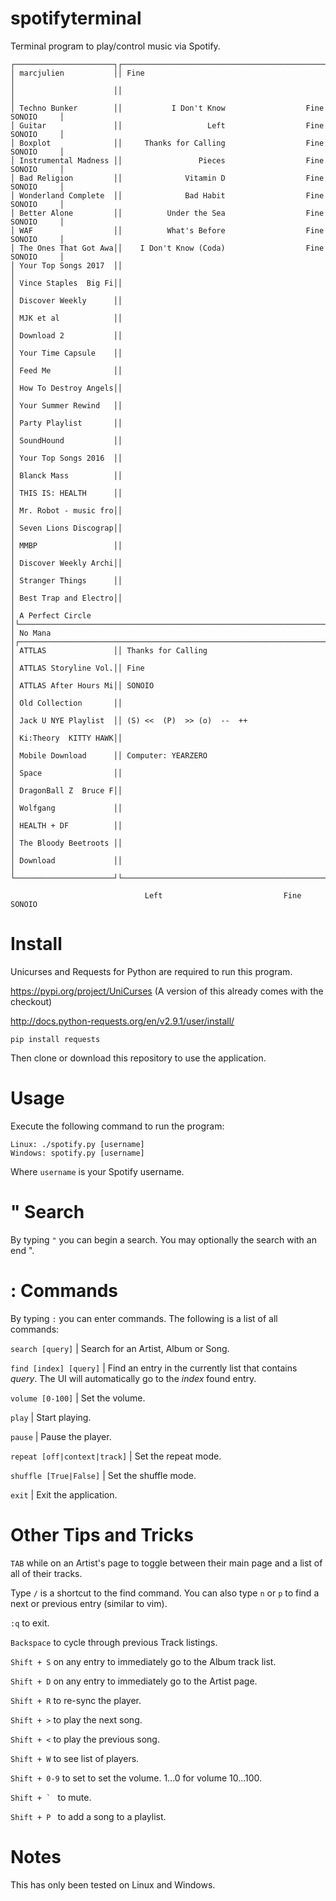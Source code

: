 # spotifyterminal
Terminal program to play/control music via Spotify.

```
┌──────────────────────┐┌────────────────────────────────────────────────────────────────────────┐
│ marcjulien           ││ Fine                                                                   │
│                      ││                                                                        │
│ Techno Bunker        ││           I Don't Know                  Fine                SONOIO     │
│ Guitar               ││                   Left                  Fine                SONOIO     │
│ Boxplot              ││     Thanks for Calling                  Fine                SONOIO     │
│ Instrumental Madness ││                 Pieces                  Fine                SONOIO     │
│ Bad Religion         ││              Vitamin D                  Fine                SONOIO     │
│ Wonderland Complete  ││              Bad Habit                  Fine                SONOIO     │
│ Better Alone         ││          Under the Sea                  Fine                SONOIO     │
│ WAF                  ││          What's Before                  Fine                SONOIO     │
│ The Ones That Got Awa││    I Don't Know (Coda)                  Fine                SONOIO     │
│ Your Top Songs 2017  ││                                                                        │
│ Vince Staples  Big Fi││                                                                        │
│ Discover Weekly      ││                                                                        │
│ MJK et al            ││                                                                        │
│ Download 2           ││                                                                        │
│ Your Time Capsule    ││                                                                        │
│ Feed Me              ││                                                                        │
│ How To Destroy Angels││                                                                        │
│ Your Summer Rewind   ││                                                                        │
│ Party Playlist       ││                                                                        │
│ SoundHound           ││                                                                        │
│ Your Top Songs 2016  ││                                                                        │
│ Blanck Mass          ││                                                                        │
│ THIS IS: HEALTH      ││                                                                        │
│ Mr. Robot - music fro││                                                                        │
│ Seven Lions Discograp││                                                                        │
│ MMBP                 ││                                                                        │
│ Discover Weekly Archi││                                                                        │
│ Stranger Things      ││                                                                        │
│ Best Trap and Electro││                                                                        │
│ A Perfect Circle     │└────────────────────────────────────────────────────────────────────────┘
│ No Mana              │┌────────────────────────────────────────────────────────────────────────┐
│ ATTLAS               ││ Thanks for Calling                                                     │
│ ATTLAS Storyline Vol.││ Fine                                                                   │
│ ATTLAS After Hours Mi││ SONOIO                                                                 │
│ Old Collection       ││                                                                        │
│ Jack U NYE Playlist  ││ (S) <<  (P)  >> (o)  --  ++                                            │
│ Ki:Theory  KITTY HAWK││                                                                        │
│ Mobile Download      ││ Computer: YEARZERO                                                     │
│ Space                ││                                                                        │
│ DragonBall Z  Bruce F││                                                                        │
│ Wolfgang             ││                                                                        │
│ HEALTH + DF          ││                                                                        │
│ The Bloody Beetroots ││                                                                        │
│ Download             ││                                                                        │
└──────────────────────┘└────────────────────────────────────────────────────────────────────────┘

                              Left                           Fine                         SONOIO
```
# Install
Unicurses and Requests for Python are required to run this program.

https://pypi.org/project/UniCurses
(A version of this already comes with the checkout)

http://docs.python-requests.org/en/v2.9.1/user/install/
```
pip install requests
```

Then clone or download this repository to use the application.

# Usage
Execute the following command to run the program:
```
Linux: ./spotify.py [username]
Windows: spotify.py [username]
```
Where ```username``` is your Spotify username.

# " Search
By typing ```"``` you can begin a search. You may optionally the search with an end ".

# : Commands
By typing ```:``` you can enter commands. The following is a list of all commands:

```search [query]``` | Search for an Artist, Album or Song.

```find [index] [query]``` | Find an entry in the currently list that contains *query*. The UI will automatically go to the *index* found entry.

```volume [0-100]``` | Set the volume.

```play``` | Start playing.

```pause``` | Pause the player.

```repeat [off|context|track]``` | Set the repeat mode.

```shuffle [True|False]``` | Set the shuffle mode.

```exit``` | Exit the application.

# Other Tips and Tricks
```TAB``` while on an Artist's page to toggle between their main page and a list of all of their tracks.

Type ```/``` is a shortcut to the find command. You can also type ```n``` or ```p``` to find a next or previous entry (similar to vim).

```:q``` to exit.

```Backspace``` to cycle through previous Track listings.

```Shift + S``` on any entry to immediately go to the Album track list.

```Shift + D``` on any entry to immediately go to the Artist page.

```Shift + R``` to re-sync the player.

```Shift + >``` to play the next song.

```Shift + <``` to play the previous song.

```Shift + W``` to see list of players.

```Shift + 0-9``` to set to set the volume. 1...0 for volume 10...100.

```Shift + ` ``` to mute.

```Shift + P ``` to add a song to a playlist.

# Notes
This has only been tested on Linux and Windows.
